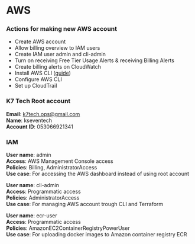 # AWS

### Actions for making new AWS account

- Create AWS account
- Allow billing overview to IAM users
- Create IAM user admin and cli-admin
- Turn on receiving Free Tier Usage Alerts & receiving Billing Alerts
- Create billing alerts on CloudWatch
- Install AWS CLI ([guide](https://docs.aws.amazon.com/cli/latest/userguide/install-cliv2-mac.html#cliv2-mac-install-cmd-all-users))
- Configure AWS CLI 
- Set up CloudTrail

### K7 Tech Root account

**Email**: k7tech.ops@gmail.com  
**Name**: kseventech  
**Account ID**: 053066921341

### IAM 

**User name**: admin  
**Access**: AWS Management Console access  
**Policies**: Billing, AdministratorAccess  
**Use case**: For accessing the AWS dashboard instead of using root account  

**User name**: cli-admin  
**Access**: Programmatic access  
**Policies**: AdministratorAccess   
**Use case**: For managing AWS account trough CLI and Terraform  

**User name**: ecr-user  
**Access**: Programmatic access  
**Policies**: AmazonEC2ContainerRegistryPowerUser   
**Use case**: For uploading docker images to Amazon container registry ECR

